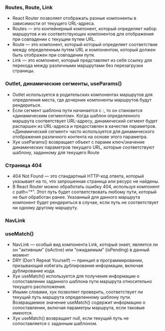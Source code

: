### Routes, Route, Link

- React Router позволяет отображать разные компоненты в зависимости от текущего URL-адреса.
- Routes — это контейнерный компонент, который определяет набор маршрутов и их соответствующих компонентов для отображения при совпадении с текущим путем URL.
- Route — это компонент, который который определяет соответствие между определенным путем URL и компонентом, который должен быть отображен при совпадении пути.
- Link — это компонент, который представляет из себя ссылку для перехода между различными маршрутами без перезагрузки страницы.

### Outlet, динамические сегменты, useParams()

- Outlet используется в родительских компонентах маршрутов для определения места, где дочерние компоненты маршрутов будут рендериться.
- Если сегмент шаблона пути начинается с :, то он становится «динамическим сегментом». Когда шаблон определенного маршрута соответствует URL-адресу, динамический сегмент будет распаршен из URL-адреса и предоставлен в качестве параметров. «Динамический сегмент» часто используется для динамического отображения различного контента на основе этого параметра.
- Хук useParams() возвращает объект с парами ключ/значение динамических параметров текущего URL, которые соответствуют шаблону, заданному для текущего Route

### Страница 404

- 404 Not Found — это стандартный HTTP-код ответа, который указывает на то, что запрошенная страница или ресурс не найдены.
- В React Router можно обработать ошибку 404, используя компонент <Route> с path="\*". Этот путь будет соответствовать любому пути, который не был обработан ранее. Указанный для данного маршрута компонент будет рендериться в случае, если путь не соответствует ни одному другому маршруту.

### NavLink
### useMatch()

- NavLink — особый вид компонента Link, который знает, является ли он "активным” (isActive) или “ожидаемым” (isPending) в данный момент
- DRY (Don't Repeat Yourself) — принцип в программировании, призывающий избегать дублирования информации, включая дублирование кода.
- Хук useMatch() используется для получения информации о сопоставлении заданного шаблона пути маршрута относительно текущего расположения.
- Иными словами, хук позволяет проверить, соответствует ли текущий путь маршрута определенному шаблону пути. Возвращаемое значение useMatch() содержит информацию о сопоставлении, включая параметры маршрута, если таковые имеются.
- Хук useMatch() возвращает null, если текущий путь не сопоставляется с заданным шаблоном.
